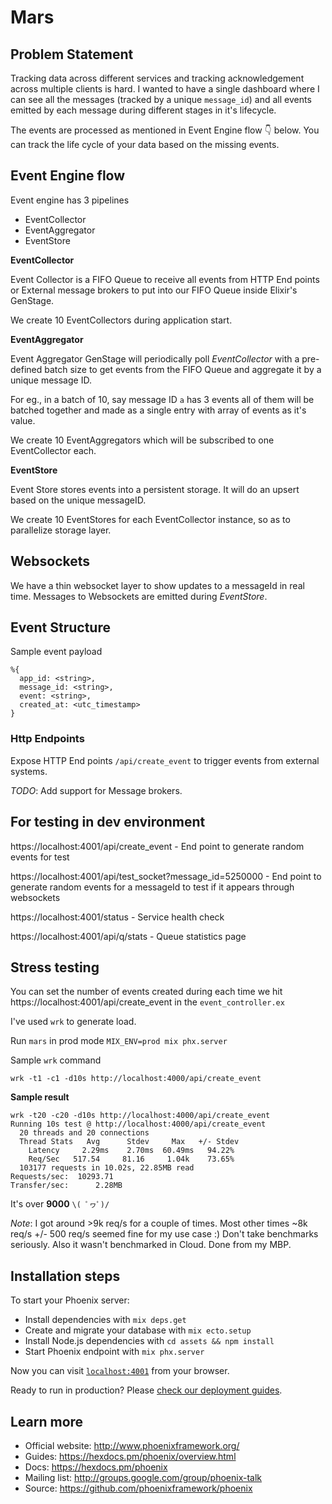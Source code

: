 # Mars

## Problem Statement

Tracking data across different services and tracking acknowledgement across multiple clients is hard. I wanted to have a single dashboard where I can see all the messages (tracked by a unique `message_id`) and all events emitted by each message during different stages in it's lifecycle.

The events are processed as mentioned in Event Engine flow 👇 below. You can track the life cycle of your data based on the missing events.

## Event Engine flow

Event engine has 3 pipelines

* EventCollector
* EventAggregator
* EventStore

**EventCollector**

Event Collector is a FIFO Queue to receive all events from HTTP End points or External message brokers to put into our FIFO Queue inside Elixir's GenStage.

We create 10 EventCollectors during application start.

**EventAggregator**

Event Aggregator GenStage will periodically poll *EventCollector* with a pre-defined batch size to get events from the FIFO Queue and aggregate it by a unique message ID. 

For eg., in a batch of 10, say message ID `a` has 3 events all of them will be batched together and made as a single entry with array of events as it's value. 

We create 10 EventAggregators which will be subscribed to one EventCollector each.

**EventStore**

Event Store stores events into a persistent storage. It will do an upsert based on the unique messageID. 

We create 10 EventStores for each EventCollector instance, so as to parallelize storage layer.

## Websockets

We have a thin websocket layer to show updates to a messageId in real time. Messages to Websockets are emitted during *EventStore*. 

## Event Structure

Sample event payload

```
%{
  app_id: <string>,
  message_id: <string>,
  event: <string>,
  created_at: <utc_timestamp>
}
```

### Http Endpoints

Expose HTTP End points `/api/create_event` to trigger events from external systems.

*TODO*: Add support for Message brokers.

## For testing in dev environment

https://localhost:4001/api/create_event - End point to generate random events for test

https://localhost:4001/api/test_socket?message_id=5250000 - End point to generate random events for a messageId to test if it appears through websockets

https://localhost:4001/status - Service health check

https://localhost:4001/api/q/stats - Queue statistics page

## Stress testing

You can set the number of events created during each time we hit https://localhost:4001/api/create_event in the `event_controller.ex`

I've used `wrk` to generate load.

Run `mars` in prod mode `MIX_ENV=prod mix phx.server`

Sample `wrk` command

`wrk -t1 -c1 -d10s http://localhost:4000/api/create_event`

**Sample result**

```
wrk -t20 -c20 -d10s http://localhost:4000/api/create_event
Running 10s test @ http://localhost:4000/api/create_event
  20 threads and 20 connections
  Thread Stats   Avg      Stdev     Max   +/- Stdev
    Latency     2.29ms    2.70ms  60.49ms   94.22%
    Req/Sec   517.54     81.16     1.04k    73.65%
  103177 requests in 10.02s, 22.85MB read
Requests/sec:  10293.71
Transfer/sec:      2.28MB
```

It's over **9000** 	`\( ﾟヮﾟ)/`

*Note*: I got around >9k req/s for a couple of times. Most other times ~8k req/s +/- 500 req/s seemed fine for my use case :) Don't take benchmarks seriously. Also it wasn't benchmarked in Cloud. Done from my MBP.

## Installation steps

To start your Phoenix server:

  * Install dependencies with `mix deps.get`
  * Create and migrate your database with `mix ecto.setup`
  * Install Node.js dependencies with `cd assets && npm install`
  * Start Phoenix endpoint with `mix phx.server`

Now you can visit [`localhost:4001`](http://localhost:4001) from your browser.

Ready to run in production? Please [check our deployment guides](https://hexdocs.pm/phoenix/deployment.html).

## Learn more

  * Official website: http://www.phoenixframework.org/
  * Guides: https://hexdocs.pm/phoenix/overview.html
  * Docs: https://hexdocs.pm/phoenix
  * Mailing list: http://groups.google.com/group/phoenix-talk
  * Source: https://github.com/phoenixframework/phoenix
